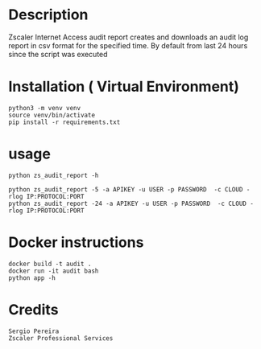 # Description

Zscaler Internet Access audit report creates and downloads an audit log report in csv format  for the specified time. 
By default from last 24 hours since the script was executed

# Installation ( Virtual Environment)
```
python3 -m venv venv 
source venv/bin/activate
pip install -r requirements.txt
```

# usage
```
python zs_audit_report -h
```
```
python zs_audit_report -5 -a APIKEY -u USER -p PASSWORD  -c CLOUD -rlog IP:PROTOCOL:PORT
python zs_audit_report -24 -a APIKEY -u USER -p PASSWORD  -c CLOUD -rlog IP:PROTOCOL:PORT

```
# Docker instructions
```
docker build -t audit .  
docker run -it audit bash
python app -h
```
# Credits
```
Sergio Pereira 
Zscaler Professional Services
```
